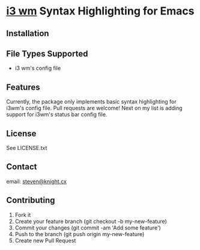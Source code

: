 <!--  Copyright 2014 Steven K Knight <steven@knight.cx>

   Licensed under the Apache License, Version 2.0 (the "License");
   you may not use this file except in compliance with the License.
   You may obtain a copy of the License at

       http://www.apache.org/licenses/LICENSE-2.0

   Unless required by applicable law or agreed to in writing, software
   distributed under the License is distributed on an "AS IS" BASIS,
   WITHOUT WARRANTIES OR CONDITIONS OF ANY KIND, either express or implied.
   See the License for the specific language governing permissions and
   limitations under the License.

 -->

# [i3 wm] Syntax Highlighting for Emacs

## Installation

## File Types Supported

* i3 wm's config file

## Features

Currently, the package only implements basic syntax highlighting for i3wm's config file. Pull requests are welcome!
Next on my list is adding support for i3wm's status bar config file.

## License

See LICENSE.txt

## Contact

email: steven@knight.cx

## Contributing

1. Fork it
2. Create your feature branch (git checkout -b my-new-feature)
3. Commit your changes (git commit -am 'Add some feature')
4. Push to the branch (git push origin my-new-feature)
5. Create new Pull Request

[i3 wm]: http://i3wm.org/ "i3 wm Home Page"
